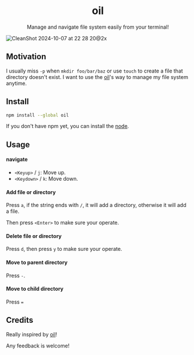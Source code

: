 <h1 align="center">oil</h1>

<p align="center">Manage and navigate file system easily from your terminal!</p>

![CleanShot 2024-10-07 at 22 28 20@2x](https://github.com/user-attachments/assets/4f77fca7-27b3-4a2a-8498-cc34be526ac8)


## Motivation

I usually miss `-p` when `mkdir foo/bar/baz` or use `touch` to create a file that directory doesn't exist. I want
to use the [oil]'s way to manage my file system anytime.

## Install

```bash
npm install --global oil
```

If you don't have npm yet, you can install the [node](https://docs.npmjs.com/downloading-and-installing-node-js-and-npm).

## Usage

#### navigate

- `<Keyup>` / `j`: Move up.
- `<Keydown>` / `k`: Move down.

#### Add file or directory

Press `a`, if the string ends with `/`, it will add a directory, otherwise it will add a file.

Then press `<Enter>` to make sure your operate.

#### Delete file or directory

Press `d`, then press `y` to make sure your operate.

#### Move to parent directory

Press `-`.

#### Move to child directory

Press `=`

## Credits

Really inspired by [oil]!


Any feedback is welcome!

[oil]: https://github.com/stevearc/oil.nvim
